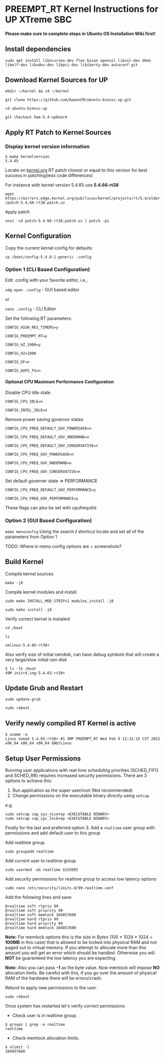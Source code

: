 # PREEMPT_RT Kernel Instructions for UP XTreme SBC

#### Please make sure to complete steps in Ubuntu OS Installation Wiki first!


## Install dependencies
```
sudo apt install libncurses-dev flex bison openssl libssl-dev dkms libelf-dev libudev-dev libpci-dev libiberty-dev autoconf git
```

## Download Kernel Sources for UP

```mkdir ~/kernel && cd ~/kernel```

```git clone https://github.com/AaeonCM/ubuntu-bionic-up.git```

```cd ubuntu-bionic-up```

```git checkout hwe-5.4-upboard```

## Apply RT Patch to Kernel Sources
### Display kernel version information
``` 
$ make kernelversion
5.4.65
```

Locate on [kernel.org](http://https://kernel.org/) RT patch closest or equal to this version for best success in patching(less code differences)

For instance with kernel version 5.4.65 use **5.4.66-rt38**

```wget https://mirrors.edge.kernel.org/pub/linux/kernel/projects/rt/5.4/older/patch-5.4.66-rt38.patch.xz```

Apply patch

```unxz -cd patch-5.4.66-rt38.patch.xz | patch -p1```

## Kernel Configuration
Copy the current kernel config for defaults

```
cp /boot/config-5.4.0-1-generic .config
```

### Option 1 (CLI Based Configuration)
Edit .config with your favorite editor, i.e.,

```xdg-open .config``` - GUI based editor

or

```nano .config``` - CLI Editor

Set the following RT parameters:

```CONFIG_HIGH_RES_TIMERS=y```

```CONFIG_PREEMPT_RT=y```

```CONFIG_HZ_1000=y```

```CONFIG_HZ=1000```

```CONFIG_OF=n```

```CONFIG_AUFS_FS=n```

#### Optional CPU Maximum Performance Configuration 

Disable CPU Idle state

```CONFIG_CPU_IDLE=n```

```CONFIG_INTEL_IDLE=n```

Remove power saving governor states

```CONFIG_CPU_FREQ_DEFAULT_GOV_POWERSAVE=n```

```CONFIG_CPU_FREQ_DEFAULT_GOV_ONDEMAND=n```

```CONFIG_CPU_FREQ_DEFAULT_GOV_CONSERVATIVE=n```

```CONFIG_CPU_FREQ_GOV_POWERSAVE=n```

```CONFIG_CPU_FREQ_GOV_ONDEMAND=n```

```CONFIG_CPU_FREQ_GOV_CONSERVATIVE=n```

Set default governer state => PERFORMANCE

```CONFIG_CPU_FREQ_DEFAULT_GOV_PERFORMANCE=y```

```CONFIG_CPU_FREQ_GOV_PERFORMANCE=y```

These flags can also be set with cpufrequtils

### Option 2 (GUI Based Configuration)

```make menuconfig```
Using the search **/** shortcut locate and set all of the parameters from Option 1

TODO: Where in menu config options are + screenshots?

## Build Kernel

Compile kernel sources

```make -j8```

Compile kernel modules and install.

```sudo make INSTALL_MOD_STRIP=1 modules_install -j8```

```sudo make install -j8```

Verify correct kernel is installed

```cd /boot```

```ls```

```vmlinuz-5.4.65-rt38+```

Also verify size of initial ramdisk, can have debug symbols that will create a very large/slow initial ram disk
```
$ ls -lh /boot
49M initrd.ing-5.4.65-rt38+
```

## Update Grub and Restart

```sudo update-grub```

```sudo reboot```

## Verify newly compiled RT Kernel is active

```
$ uname -a
Linux nomad 5.4.65-rt38+ #1 SMP PREEMPT_RT Wed Feb 9 12:32:15 CST 2022 x86_64 x86_64 x86_64 GNU/Linux
```

## Setup User Permissions

Running user applications with real time scheduling priorities (SCHED_FIFO and SCHED_RR) requires increased security permissions.  There are 3 options to achieve this:

1.  Run application as the super user/root (Not recommended)
2.  Change permissions on the executable binary directly using ```setcap```

e.g.
```
sudo setcap cap_sys_nice+ep <EXECUTABLE BINARY>
sudo setcap cap_ipc_lock+ep <EXECUTABLE BINARY>
```

Finally for the last and preferred option
3.  Add a ```realtime``` user group with permissions and add default user to this group

Add realtime group.

```sudo groupadd realtime```

Add current user to realtime group.

```sudo usermod -aG realtime ${USER}```

Add security permissions for realtime group to access low latency options
```
sudo nano /etc/security/limits.d/99-realtime.conf
```

Add the following lines and save:

```
@realtime soft rtprio 99
@realtime soft priority 99
@realtime soft memlock 104857600
@realtime hard rtprio 99
@realtime hard priority 99
@realtime hard memlock 104857600
```

**Note:** For memlock options this is the size in *Bytes* (100 * 1024 * 1024 = **100MB** in this case) that is allowed to be locked into physical RAM and not paged out to virtual memory.  If you attempt to allocate more than this amount you will get an error which should be handled.  Otherwise you will **NOT** be guaranteed the low latency you are expecting.

**Note:** Also you can pass **-1** as the byte value. Now memlock will impose **NO** allocation limits.  Be careful with this, if you go over the amount of physical RAM of the hardware there will be errors/crash.

Reboot to apply new permissions to the user.

```sudo reboot```

Once system has restarted let's verify correct permissions.

* Check user is in realtime group.

```
$ groups | grep -o realtime
realtime
```

* Check memlock allocation limits.

```
$ ulimit -l
104857600
```






